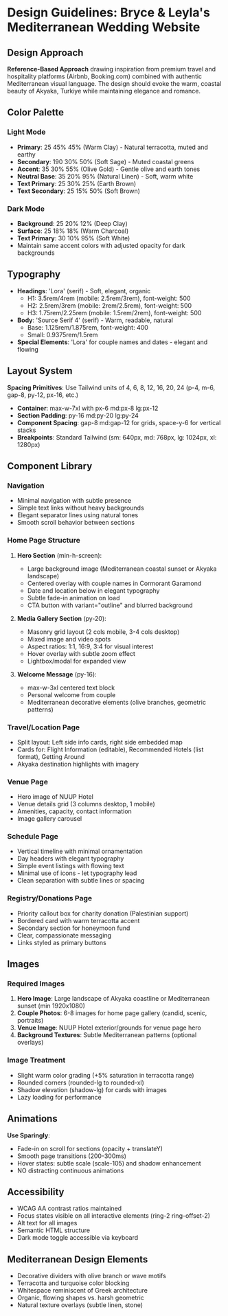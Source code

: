 # Design Guidelines: Bryce & Leyla's Mediterranean Wedding Website

## Design Approach
**Reference-Based Approach** drawing inspiration from premium travel and hospitality platforms (Airbnb, Booking.com) combined with authentic Mediterranean visual language. The design should evoke the warm, coastal beauty of Akyaka, Turkiye while maintaining elegance and romance.

## Color Palette

### Light Mode
- **Primary**: 25 45% 45% (Warm Clay) - Natural terracotta, muted and earthy
- **Secondary**: 190 30% 50% (Soft Sage) - Muted coastal greens
- **Accent**: 35 30% 55% (Olive Gold) - Gentle olive and earth tones
- **Neutral Base**: 35 20% 95% (Natural Linen) - Soft, warm white
- **Text Primary**: 25 30% 25% (Earth Brown)
- **Text Secondary**: 25 15% 50% (Soft Brown)

### Dark Mode
- **Background**: 25 20% 12% (Deep Clay)
- **Surface**: 25 18% 18% (Warm Charcoal)
- **Text Primary**: 30 10% 95% (Soft White)
- Maintain same accent colors with adjusted opacity for dark backgrounds

## Typography
- **Headings**: 'Lora' (serif) - Soft, elegant, organic
  - H1: 3.5rem/4rem (mobile: 2.5rem/3rem), font-weight: 500
  - H2: 2.5rem/3rem (mobile: 2rem/2.5rem), font-weight: 500
  - H3: 1.75rem/2.25rem (mobile: 1.5rem/2rem), font-weight: 500
- **Body**: 'Source Serif 4' (serif) - Warm, readable, natural
  - Base: 1.125rem/1.875rem, font-weight: 400
  - Small: 0.9375rem/1.5rem
- **Special Elements**: 'Lora' for couple names and dates - elegant and flowing

## Layout System
**Spacing Primitives**: Use Tailwind units of 4, 6, 8, 12, 16, 20, 24 (p-4, m-6, gap-8, py-12, px-16, etc.)
- **Container**: max-w-7xl with px-6 md:px-8 lg:px-12
- **Section Padding**: py-16 md:py-20 lg:py-24
- **Component Spacing**: gap-8 md:gap-12 for grids, space-y-6 for vertical stacks
- **Breakpoints**: Standard Tailwind (sm: 640px, md: 768px, lg: 1024px, xl: 1280px)

## Component Library

### Navigation
- Minimal navigation with subtle presence
- Simple text links without heavy backgrounds
- Elegant separator lines using natural tones
- Smooth scroll behavior between sections

### Home Page Structure
1. **Hero Section** (min-h-screen): 
   - Large background image (Mediterranean coastal sunset or Akyaka landscape)
   - Centered overlay with couple names in Cormorant Garamond
   - Date and location below in elegant typography
   - Subtle fade-in animation on load
   - CTA button with variant="outline" and blurred background

2. **Media Gallery Section** (py-20):
   - Masonry grid layout (2 cols mobile, 3-4 cols desktop)
   - Mixed image and video spots
   - Aspect ratios: 1:1, 16:9, 3:4 for visual interest
   - Hover overlay with subtle zoom effect
   - Lightbox/modal for expanded view

3. **Welcome Message** (py-16):
   - max-w-3xl centered text block
   - Personal welcome from couple
   - Mediterranean decorative elements (olive branches, geometric patterns)

### Travel/Location Page
- Split layout: Left side info cards, right side embedded map
- Cards for: Flight Information (editable), Recommended Hotels (list format), Getting Around
- Akyaka destination highlights with imagery

### Venue Page
- Hero image of NUUP Hotel
- Venue details grid (3 columns desktop, 1 mobile)
- Amenities, capacity, contact information
- Image gallery carousel

### Schedule Page
- Vertical timeline with minimal ornamentation
- Day headers with elegant typography
- Simple event listings with flowing text
- Minimal use of icons - let typography lead
- Clean separation with subtle lines or spacing

### Registry/Donations Page
- Priority callout box for charity donation (Palestinian support)
- Bordered card with warm terracotta accent
- Secondary section for honeymoon fund
- Clear, compassionate messaging
- Links styled as primary buttons

## Images

### Required Images
1. **Hero Image**: Large landscape of Akyaka coastline or Mediterranean sunset (min 1920x1080)
2. **Couple Photos**: 6-8 images for home page gallery (candid, scenic, portraits)
3. **Venue Image**: NUUP Hotel exterior/grounds for venue page hero
4. **Background Textures**: Subtle Mediterranean patterns (optional overlays)

### Image Treatment
- Slight warm color grading (+5% saturation in terracotta range)
- Rounded corners (rounded-lg to rounded-xl)
- Shadow elevation (shadow-lg) for cards with images
- Lazy loading for performance

## Animations
**Use Sparingly**:
- Fade-in on scroll for sections (opacity + translateY)
- Smooth page transitions (200-300ms)
- Hover states: subtle scale (scale-105) and shadow enhancement
- NO distracting continuous animations

## Accessibility
- WCAG AA contrast ratios maintained
- Focus states visible on all interactive elements (ring-2 ring-offset-2)
- Alt text for all images
- Semantic HTML structure
- Dark mode toggle accessible via keyboard

## Mediterranean Design Elements
- Decorative dividers with olive branch or wave motifs
- Terracotta and turquoise color blocking
- Whitespace reminiscent of Greek architecture
- Organic, flowing shapes vs. harsh geometric
- Natural texture overlays (subtle linen, stone)